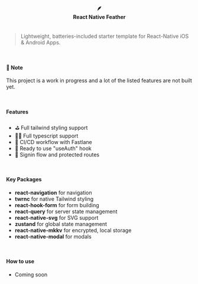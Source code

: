   <!-- <h1 align="center">
 
    🪶
</h1> -->
<h4 align="center">
<br>
 🪶<br>
  React Native Feather
  <br><br>
</h4>

<!-- <br> -->

> Lightweight, batteries-included starter template for React-Native iOS & Android Apps.

<br>

#### 🚨 Note

This project is a work in progress and a lot of the listed features are not built yet.

<br>

#### Features

- ⛳️ Full tailwind styling support
- 👯‍♀️ Full typescript support
- 🚊 CI/CD workflow with Fastlane
- 👤 Ready to use "useAuth" hook
- 🚪 Signin flow and protected routes

<br>

#### Key Packages

- **react-navigation** for navigation
- **twrnc** for native Tailwind styling
- **react-hook-form** for form building
- **react-query** for server state management
- **react-native-svg** for SVG support
- **zustand** for global state management
- **react-native-mkkv** for encrypted, local storage
- **react-native-modal** for modals

<br>

#### How to use

- Coming soon
